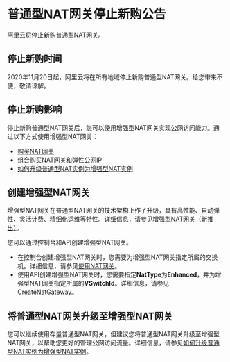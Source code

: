 # 普通型NAT网关停止新购公告

阿里云将停止新购普通型NAT网关。

## 停止新购时间

2020年11月20日起，阿里云将在所有地域停止新购普通型NAT网关。给您带来不便，敬请谅解。

## 停止新购影响

停止新购普通型NAT网关后，您可以使用增强型NAT网关实现公网访问能力。通过以下方式使用增强型NAT网关：

-   [购买NAT网关](/cn.zh-CN/购买指南/购买NAT网关.md)
-   [组合购买NAT网关和弹性公网IP](/cn.zh-CN/购买指南/组合购买NAT网关和弹性公网IP.md)
-   [如何升级普通型NAT实例为增强型NAT实例](/cn.zh-CN/网关类型/如何升级普通型NAT实例为增强型NAT实例.md)

## 创建增强型NAT网关

增强型NAT网关在普通型NAT网关的技术架构上作了升级，具有高性能、自动弹性、灵活计费、精细化运维等特性。详细信息，请参见[增强型NAT网关（新推出）](/cn.zh-CN/网关类型/增强型NAT网关（新推出）.md)。

您可以通过控制台和API创建增强型NAT网关。

-   在控制台创建增强型NAT网关时，您需要为增强型NAT网关指定所属的交换机。详细信息，请参见[使用NAT网关](/cn.zh-CN/用户指南/NAT网关实例/使用NAT网关.md)。
-   使用API创建增强型NAT网关时，您需要指定**NatType**为**Enhanced**，并为增强型NAT网关指定所属的**VSwitchId**。详细信息，请参见[CreateNatGateway](/cn.zh-CN/API参考/NAT网关/CreateNatGateway.md)。

## 将普通型NAT网关升级至增强型NAT网关

您可以继续使用存量普通型NAT网关，但建议您将普通型NAT网关升级至增强型NAT网关，以帮助您更好的管理公网访问流量。详细信息，请参见[如何升级普通型NAT实例为增强型NAT实例](/cn.zh-CN/网关类型/如何升级普通型NAT实例为增强型NAT实例.md)。

